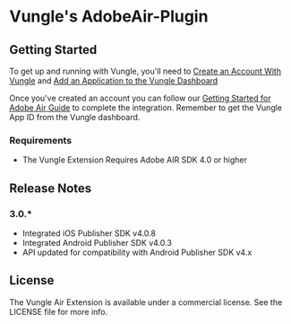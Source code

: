 # Vungle's AdobeAir-Plugin

## Getting Started
To get up and running with Vungle, you'll need to [Create an Account With Vungle](https://v.vungle.com/dashboard) and [Add an Application to the Vungle Dashboard](https://support.vungle.com/hc/en-us/articles/210468678)

Once you've created an account you can follow our [Getting Started for Adobe Air Guide](https://support.vungle.com/hc/en-us/articles/204755040-Get-Started-with-Vungle-Adobe-Air) to complete the integration. Remember to get the Vungle App ID from the Vungle dashboard.

### Requirements
* The Vungle Extension Requires Adobe AIR SDK 4.0 or higher

## Release Notes
### 3.0.*
* Integrated iOS Publisher SDK v4.0.8
* Integrated Android Publisher SDK v4.0.3
* API updated for compatibility with Android Publisher SDK v4.x

## License
The Vungle Air Extension is available under a commercial license. See the LICENSE file for more info.
